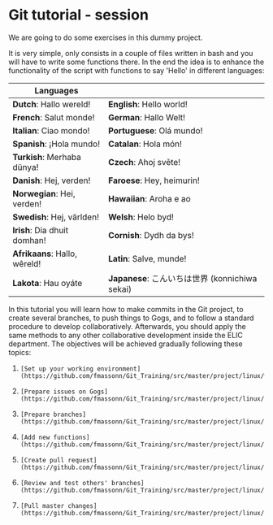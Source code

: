 # Git tutorial - session
We are going to do some exercises in this dummy project.

It is very simple, only consists in a couple of files written in bash and you will have to write some functions there. In the end the idea is to enhance the functionality of the script with functions to say 'Hello' in different languages:

| Languages                 |                                           |
| ------------------------- | ----------------------------------------- |
| **Dutch**: Hallo wereld! 	    | **English**: Hello world!                     |     
| **French**: Salut monde! 	    | **German**: Hallo Welt!                       |   
| **Italian**: Ciao mondo! 	    | **Portuguese**: Olá mundo!                    |      
| **Spanish**: ¡Hola mundo! 	| **Catalan**: Hola món!                        |  
| **Turkish**: Merhaba dünya!   | **Czech**: Ahoj světe!                        |  
| **Danish**: Hej, verden! 	    | **Faroese**: Hey, heimurin!                   |       
| **Norwegian**: Hei, verden!   | **Hawaiian**: Aroha e ao                      |    
| **Swedish**: Hej, världen! 	| **Welsh**: Helo byd!                          |
| **Irish**: Dia dhuit domhan! 	| **Cornish**: Dydh da bys!                     |     
| **Afrikaans**: Hallo, wêreld! | **Latin**: Salve, munde!                      |    
| **Lakota**: Hau oyáte 	    | **Japanese**: こんいちは世界 (konnichiwa sekai)  |

In this tutorial you will learn how to make commits in the Git project, to create several branches, to push things to Gogs, and to follow a standard procedure to develop collaboratively. Afterwards, you should apply the same methods to any other collaborative development inside the ELIC department. The objectives will be achieved gradually following these topics:

1.     [Set up your working environment](https://github.com/fmassonn/Git_Training/src/master/project/linux/working_environment)
2.     [Prepare issues on Gogs](https://github.com/fmassonn/Git_Training/src/master/project/linux/gogs_issues)
3.     [Prepare branches](https://github.com/fmassonn/Git_Training/src/master/project/linux/branches)
4.     [Add new functions](https://github.com/fmassonn/Git_Training/src/master/project/linux/functions)
5.     [Create pull request](https://github.com/fmassonn/Git_Training/src/master/project/linux/pull_request)
6.     [Review and test others' branches](https://github.com/fmassonn/Git_Training/src/master/project/linux/review)
7.     [Pull master changes](https://github.com/fmassonn/Git_Training/src/master/project/linux/pull_master)
